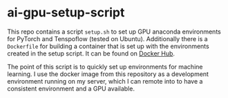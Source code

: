 # ai-gpu-setup-script

This repo contains a script `setup.sh` to set up GPU anaconda environments for PyTorch and Tenspoflow (tested on Ubuntu). Additionally there is a `Dockerfile` for building a container that is set up with the environments created in the setup script. It can be found on [Docker Hub](https://hub.docker.com/repository/docker/slandl/conda-cuda/general).

The point of this script is to quickly set up environments for machine learning. I use the docker image from this repository as a development environment running on my server, which I can remote into to have a consistent environment and a GPU available.
